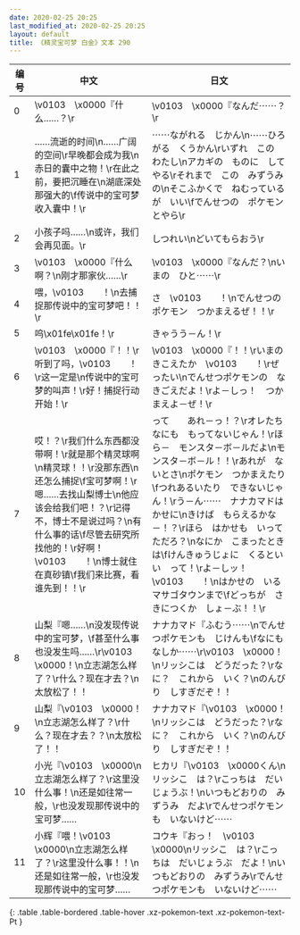 ```yaml
---
date: 2020-02-25 20:25
last_modified_at: 2020-02-25 20:25
layout: default
title: 《精灵宝可梦 白金》文本 290
---
```

| 编号 | 中文 | 日文 |
| ---- | ---- | ---- |
| 0 | \v0103　\x0000『什么……？\r | \v0103　\x0000『なんだ⋯⋯？\r |
| 1 | ……流逝的时间\n……广阔的空间\r早晚都会成为我\n赤日的囊中之物！\r在此之前，要把沉睡在\n湖底深处那强大的\f传说中的宝可梦收入囊中！\r | ⋯⋯ながれる　じかん\n⋯⋯ひろがる　くうかん\rいずれ　この　わたし\nアカギの　ものに　してやる\rそれまで　この　みずうみの\nそこふかくで　ねむっているが　いい\fでんせつの　ポケモンとやら\r |
| 2 | 小孩子吗……\n或许，我们会再见面。\r | しつれい\nどいてもらおう\r |
| 3 | \v0103　\x0000『什么啊？\n刚才那家伙……\r | \v0103　\x0000『なんだ？\nいまの　ひと⋯⋯\r |
| 4 | 喂，\v0103　　！\n去捕捉那传说中的宝可梦吧！！\r | さ　\v0103　　！\nでんせつの　ポケモン　つかまえるぜ！！\r |
| 5 | 呜\x01fe\x01fe！\r | きゃうう－ん！\r |
| 6 | \v0103　\x0000『！！\r听到了吗，\v0103　　！\r这一定是\n传说中的宝可梦的叫声！\r好！捕捉行动开始！\r | \v0103　\x0000『！！\rいまの　きこえたか　\v0103　　！\rぜったい\nでんせつポケモンの　なきごえだよ！\rよ－しっ！　つかまえよ－ぜ！\r |
| 7 | 哎！？\r我们什么东西都没带啊！\r就是那个精灵球啊\n精灵球！！\r没那东西\n还怎么捕捉\f宝可梦啊！\r嗯……去找山梨博士\n他应该会给我们吧！？\r记得不，博士不是说过吗？\n有什么事的话\f尽管去研究所找他的！\r好啊！\v0103　　！\n博士就住在真砂镇\f我们来比赛，看谁先到！！\r | って　　あれ－っ！？\rオレたち　なにも　もってないじゃん！\rほら－　モンスタ－ボ－ルだよ\nモンスタ－ボ－ル！！\rあれが　ないとさ\nポケモン　つかまえたり\fつれあるいたり　できないじゃん！\rう－ん⋯⋯　ナナカマドはかせに\nきけば　もらえるかな－！？\rほら　はかせも　いってただろ？\nなにか　こまったときは\fけんきゅうじょに　くるといい　って！\rよ－しッ！　\v0103　　！\nはかせの　いる　マサゴタウンまで\fどっちが　さきにつくか　しょ－ぶ！！\r |
| 8 | 山梨『嗯……\n没发现传说中的宝可梦，\f甚至什么事也没发生吗……\r\v0103　\x0000！\n立志湖怎么样了？\r什么？现在才去？\n太放松了！！ | ナナカマド『ふむう⋯⋯\nでんせつポケモンも　じけんも\fなにも　なしか⋯⋯\r\v0103　\x0000！\nリッシこは　どうだった？\rなに？　これから　いく？\nのんびり　しすぎだぞ！！ |
| 9 | 山梨『\v0103　\x0000！\n立志湖怎么样了？\r什么？现在才去？？\n太放松了！！ | ナナカマド『\v0103　\x0000！\nリッシこは　どうだった？\rなに？　これから　いく？\nのんびり　しすぎだぞ！！ |
| 10 | 小光『\v0103　\x0000\n立志湖怎么样了？\r这里没什么事！\n还是如往常一般，\r也没发现那传说中的宝可梦…… | ヒカリ『\v0103　\x0000くん\nリッシこ　は？\rこっちは　だいじょうぶ！\nいつもどおりの　みずうみ　だよ\rでんせつポケモンも　いないけど⋯⋯ |
| 11 | 小辉『喂！\v0103　\x0000\n立志湖怎么样了？\r这里没什么事！！\n还是如往常一般，\r也没发现那传说中的宝可梦…… | コウキ『おっ！　\v0103　\x0000\nリッシこ　は？\rこっちは　だいじょうぶ　だよ！\nいつもどおりの　みずうみ\rでんせつポケモンも　いないけど⋯⋯ |
{: .table .table-bordered .table-hover .xz-pokemon-text .xz-pokemon-text-Pt }